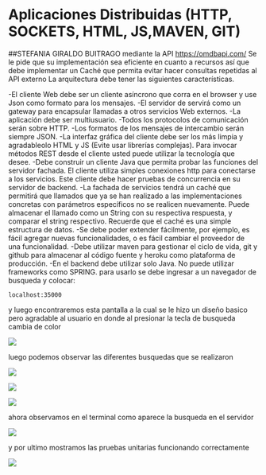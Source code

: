 # Aplicaciones Distribuidas (HTTP, SOCKETS, HTML, JS,MAVEN, GIT)
##STEFANIA GIRALDO BUITRAGO
mediante la API https://omdbapi.com/ Se le pide que su implementación sea eficiente en cuanto a recursos 
así que debe implementar un Caché que permita evitar hacer consultas repetidas al API externo
La arquitectura debe tener las siguientes características.

-El cliente Web debe ser un cliente asíncrono que corra en el browser  y use Json como formato para los mensajes.
-El servidor de servirá como un gateway para encapsular llamadas a otros servicios Web externos.
-La aplicación debe ser multiusuario.
-Todos los protocolos de comunicación serán sobre HTTP.
-Los formatos de los mensajes de intercambio serán siempre JSON.
-La interfaz gráfica del cliente debe ser los más limpia y agradableolo HTML y JS (Evite usar librerías complejas). Para invocar métodos REST desde el cliente usted puede utilizar la tecnología que desee.
-Debe construir un cliente Java que permita probar las funciones del servidor fachada. El cliente utiliza simples conexiones http para conectarse a los servicios. Este cliente debe hacer pruebas de concurrencia en su servidor de backend.
-La fachada de servicios tendrá un caché que permitirá que llamados que ya se han realizado a las implementaciones concretas con parámetros específicos no se realicen nuevamente. Puede almacenar el llamado como un String con su respectiva respuesta, y comparar el string respectivo. Recuerde que el caché es una simple estructura de datos.
-Se debe poder extender fácilmente, por ejemplo, es fácil agregar nuevas funcionalidades, o es fácil cambiar el proveedor de una funcionalidad.
-Debe utilizar maven para gestionar el ciclo de vida, git y github para almacenar al código fuente y heroku como plataforma de producción.
-En el backend debe utilizar solo Java. No puede utilizar frameworks como SPRING.
para usarlo se debe ingresar a un navegador de busqueda y colocar:
```
localhost:35000
````
y luego encontraremos esta pantalla a la cual se le hizo un diseño basico pero agradable al usuario
 en donde al presionar la tecla de busqueda cambia de color

![](./img/1.png)

luego podemos observar las diferentes busquedas que se realizaron

![](./img/2.png)

![](./img/3.png)

![](./img/4.png)

ahora observamos en el terminal como aparece la busqueda en el servidor

![](./img/5.png)

y por ultimo mostramos las pruebas unitarias funcionando correctamente

![](./img/6.png)